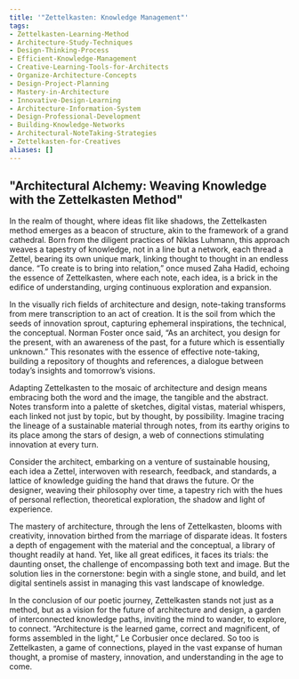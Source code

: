 ```yaml
---
title: '"Zettelkasten: Knowledge Management"'
tags:
- Zettelkasten-Learning-Method
- Architecture-Study-Techniques
- Design-Thinking-Process
- Efficient-Knowledge-Management
- Creative-Learning-Tools-for-Architects
- Organize-Architecture-Concepts
- Design-Project-Planning
- Mastery-in-Architecture
- Innovative-Design-Learning
- Architecture-Information-System
- Design-Professional-Development
- Building-Knowledge-Networks
- Architectural-NoteTaking-Strategies
- Zettelkasten-for-Creatives
aliases: []
---
```


## "Architectural Alchemy: Weaving Knowledge with the Zettelkasten Method"


In the realm of thought, where ideas flit like shadows, the Zettelkasten method emerges as a beacon of structure, akin to the framework of a grand cathedral. Born from the diligent practices of Niklas Luhmann, this approach weaves a tapestry of knowledge, not in a line but a network, each thread a Zettel, bearing its own unique mark, linking thought to thought in an endless dance. “To create is to bring into relation,” once mused Zaha Hadid, echoing the essence of Zettelkasten, where each note, each idea, is a brick in the edifice of understanding, urging continuous exploration and expansion.

In the visually rich fields of architecture and design, note-taking transforms from mere transcription to an act of creation. It is the soil from which the seeds of innovation sprout, capturing ephemeral inspirations, the technical, the conceptual. Norman Foster once said, “As an architect, you design for the present, with an awareness of the past, for a future which is essentially unknown.” This resonates with the essence of effective note-taking, building a repository of thoughts and references, a dialogue between today’s insights and tomorrow’s visions.

Adapting Zettelkasten to the mosaic of architecture and design means embracing both the word and the image, the tangible and the abstract. Notes transform into a palette of sketches, digital vistas, material whispers, each linked not just by topic, but by thought, by possibility. Imagine tracing the lineage of a sustainable material through notes, from its earthy origins to its place among the stars of design, a web of connections stimulating innovation at every turn.

Consider the architect, embarking on a venture of sustainable housing, each idea a Zettel, interwoven with research, feedback, and standards, a lattice of knowledge guiding the hand that draws the future. Or the designer, weaving their philosophy over time, a tapestry rich with the hues of personal reflection, theoretical exploration, the shadow and light of experience.

The mastery of architecture, through the lens of Zettelkasten, blooms with creativity, innovation birthed from the marriage of disparate ideas. It fosters a depth of engagement with the material and the conceptual, a library of thought readily at hand. Yet, like all great edifices, it faces its trials: the daunting onset, the challenge of encompassing both text and image. But the solution lies in the cornerstone: begin with a single stone, and build, and let digital sentinels assist in managing this vast landscape of knowledge.

In the conclusion of our poetic journey, Zettelkasten stands not just as a method, but as a vision for the future of architecture and design, a garden of interconnected knowledge paths, inviting the mind to wander, to explore, to connect. “Architecture is the learned game, correct and magnificent, of forms assembled in the light,” Le Corbusier once declared. So too is Zettelkasten, a game of connections, played in the vast expanse of human thought, a promise of mastery, innovation, and understanding in the age to come.